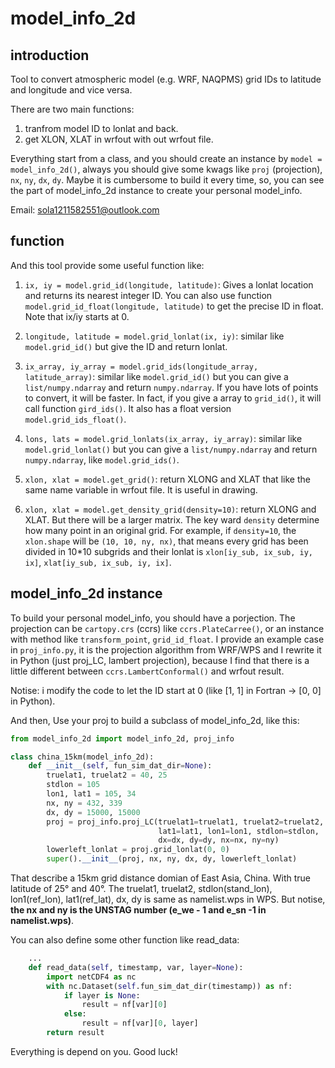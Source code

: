 # model_info_2d

## introduction

Tool to convert atmospheric model (e.g. WRF, NAQPMS) grid IDs to latitude and longitude and vice versa.

There are two main functions:

1. tranfrom model ID to lonlat and back.
2. get XLON, XLAT in wrfout with out wrfout file.

Everything start from a class, and you should create an instance by `model = model_info_2d()`, always you should give some kwags like `proj` (projection), `nx`, `ny`, `dx`, `dy`. Maybe it is cumbersome to build it every time, so, you can see the part of model_info_2d instance to create your personal model_info.

Email: sola1211582551@outlook.com

## function

And this tool provide some useful function like:

1. `ix, iy = model.grid_id(longitude, latitude)`: Gives a lonlat location and returns its nearest integer ID. You can also use function `model.grid_id_float(longitude, latitude)` to get the precise ID in float. Note that ix/iy starts at 0. 

2. `longitude, latitude = model.grid_lonlat(ix, iy)`: similar like `model.grid_id()` but give the ID and return lonlat.

3. `ix_array, iy_array = model.grid_ids(longitude_array, latitude_array)`: similar like `model.grid_id()` but you can give a `list/numpy.ndarray` and return `numpy.ndarray`. If you have lots of points to convert, it will be faster. In fact, if you give a array to `grid_id()`, it will call function `gird_ids()`. It also has a float version `model.grid_ids_float()`.

4. `lons, lats = model.grid_lonlats(ix_array, iy_array)`: similar like `model.grid_lonlat()` but you can give a `list/numpy.ndarray` and return `numpy.ndarray`, like `model.grid_ids()`.

5. `xlon, xlat = model.get_grid()`: return XLONG and XLAT that like the same name variable in wrfout file. It is useful in drawing.

6. `xlon, xlat = model.get_density_grid(density=10)`: return XLONG and XLAT. But there will be a larger matrix. The key ward `density` determine how many point in an original grid. For example, if `density=10`, the `xlon.shape` will be `(10, 10, ny, nx)`, that means every grid has been divided in 10*10 subgrids and their lonlat is `xlon[iy_sub, ix_sub, iy, ix]`, `xlat[iy_sub, ix_sub, iy, ix]`.

## model_info_2d instance

To build your personal model_info, you should have a porjection. The projection can be `cartopy.crs` (ccrs) like `ccrs.PlateCarree()`, or an instance with method like `transform_point`, `grid_id_float`. I provide an example case in `proj_info.py`, it is the projection algorithm from WRF/WPS and I rewrite it in Python (just proj_LC, lambert projection), because I find that there is a little different between `ccrs.LambertConformal()` and wrfout result. 

Notise: i modify the code to let the ID start at 0 (like [1, 1] in Fortran -> [0, 0] in Python).

And then, Use your proj to build a subclass of model_info_2d, like this:

```Python
from model_info_2d import model_info_2d, proj_info

class china_15km(model_info_2d):
    def __init__(self, fun_sim_dat_dir=None):
        truelat1, truelat2 = 40, 25
        stdlon = 105
        lon1, lat1 = 105, 34
        nx, ny = 432, 339
        dx, dy = 15000, 15000
        proj = proj_info.proj_LC(truelat1=truelat1, truelat2=truelat2,
                                 lat1=lat1, lon1=lon1, stdlon=stdlon,
                                 dx=dx, dy=dy, nx=nx, ny=ny)
        lowerleft_lonlat = proj.grid_lonlat(0, 0)
        super().__init__(proj, nx, ny, dx, dy, lowerleft_lonlat)
```

That describe a 15km grid distance domian of East Asia, China. With true latitude of 25° and 40°. The truelat1, truelat2, stdlon(stand_lon), lon1(ref_lon), lat1(ref_lat), dx, dy is same as namelist.wps in WPS. But notise, **the nx and ny is the UNSTAG number (e_we - 1 and e_sn -1 in namelist.wps)**.

You can also define some other function like read_data:

```Python
    ...
    def read_data(self, timestamp, var, layer=None):
        import netCDF4 as nc
        with nc.Dataset(self.fun_sim_dat_dir(timestamp)) as nf:
            if layer is None:
                result = nf[var][0]
            else:
                result = nf[var][0, layer]
        return result
```

Everything is depend on you. Good luck!

